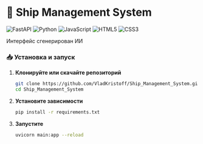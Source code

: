# 🚢 Ship Management System

![FastAPI](https://img.shields.io/badge/FastAPI-005571?style=for-the-badge&logo=fastapi)
![Python](https://img.shields.io/badge/Python-3776AB?style=for-the-badge&logo=python&logoColor=white)
![JavaScript](https://img.shields.io/badge/JavaScript-F7DF1E?style=for-the-badge&logo=javascript&logoColor=black)
![HTML5](https://img.shields.io/badge/HTML5-E34F26?style=for-the-badge&logo=html5&logoColor=white)
![CSS3](https://img.shields.io/badge/CSS3-1572B6?style=for-the-badge&logo=css3&logoColor=white)

Интерфейс сгенерирован ИИ

### 📥 Установка и запуск

1. **Клонируйте или скачайте репозиторий**
   ```bash
   git clone https://github.com/VladKristoff/Ship_Management_System.git
   cd Ship_Management_System

2. **Установите зависимости**
   ```bash
   pip install -r requirements.txt

3. **Запустите**
   ```bash
   uvicorn main:app --reload
